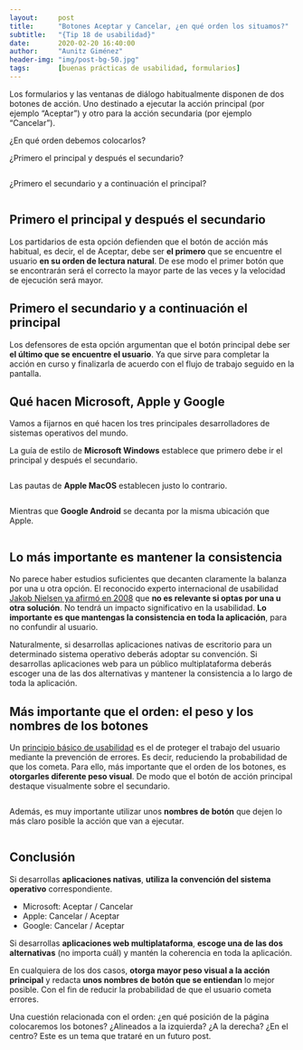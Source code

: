 ```yaml
---
layout:     post
title:      "Botones Aceptar y Cancelar, ¿en qué orden los situamos?"
subtitle:   "{Tip 18 de usabilidad}"
date:       2020-02-20 16:40:00
author:     "Aunitz Giménez"
header-img: "img/post-bg-50.jpg"
tags:       [buenas prácticas de usabilidad, formularios]
---
```


<p>Los formularios y las ventanas de diálogo habitualmente disponen de dos botones de acción. Uno destinado a ejecutar la acción principal (por ejemplo “Aceptar”) y otro para la acción secundaria (por ejemplo “Cancelar”).</p>

<p>¿En qué orden debemos colocarlos?</p>

<p>¿Primero el principal y después el secundario?</p>

<p><img src="{{ site.baseurl }}/img/botones-aceptar-cancelar-orden-01.png" loading="lazy" alt=""></p>

<p>¿Primero el secundario y a continuación el principal?</p>

<p><img src="{{ site.baseurl }}/img/botones-aceptar-cancelar-orden-02.png" loading="lazy" alt=""></p>

<h2>Primero el principal y después el secundario</h2>

<p>Los partidarios de esta opción defienden que el botón de acción más habitual, es decir, el de Aceptar, debe ser <strong>el primero</strong> que se encuentre el usuario <strong>en su orden de lectura natural</strong>. De ese modo el primer botón que se encontrarán será el correcto la mayor parte de las veces y la velocidad de ejecución será mayor.</p>

<h2>Primero el secundario y a continuación el principal</h2>

<p>Los defensores de esta opción argumentan que el botón principal debe ser <strong>el último que se encuentre el usuario</strong>. Ya que sirve para completar la acción en curso y finalizarla de acuerdo con el flujo de trabajo seguido en la pantalla.</p>

<h2>Qué hacen Microsoft, Apple y Google</h2>

<p>Vamos a fijarnos en qué hacen los tres principales desarrolladores de sistemas operativos del mundo.</p>

<p>La guía de estilo de <strong>Microsoft Windows</strong> establece que primero debe ir el principal y después el secundario.</p>

<p><img src="{{ site.baseurl }}/img/botones-aceptar-cancelar-orden-03.png" loading="lazy" alt=""></p>

<p>Las pautas de <strong>Apple MacOS</strong> establecen justo lo contrario.</p>

<p><img src="{{ site.baseurl }}/img/botones-aceptar-cancelar-orden-04.png" loading="lazy" alt=""></p>

<p>Mientras que <strong>Google Android</strong> se decanta por la misma ubicación que Apple.</p>

<p><img src="{{ site.baseurl }}/img/botones-aceptar-cancelar-orden-05.png" loading="lazy" alt=""></p>

<h2>Lo más importante es mantener la consistencia</h2>

<p>No parece haber estudios suficientes que decanten claramente la balanza por una u otra opción. El reconocido experto internacional de usabilidad <a href="https://www.nngroup.com/articles/ok-cancel-or-cancel-ok/" target="_blank" rel="noopener noreferrer">Jakob Nielsen ya afirmó en 2008</a> que <strong>no es relevante si optas por una u otra solución</strong>. No tendrá un impacto significativo en la usabilidad. <strong>Lo importante es que mantengas la consistencia en toda la aplicación</strong>, para no confundir al usuario.</p>

<p>Naturalmente, si desarrollas aplicaciones nativas de escritorio para un determinado sistema operativo deberás adoptar su convención. Si desarrollas aplicaciones web para un público multiplataforma deberás escoger una de las dos alternativas y mantener la consistencia a lo largo de toda la aplicación.</p>

<h2>Más importante que el orden: el peso y los nombres de los botones</h2>

<p>Un <a href="{{ site.baseurl }}{% post_url 2017-01-18-principios-usabilidad %}">principio básico de usabilidad</a> es el de proteger el trabajo del usuario mediante la prevención de errores. Es decir, reduciendo la probabilidad de que los cometa. Para ello, más importante que el orden de los botones, es <strong>otorgarles diferente peso visual</strong>. De modo que el botón de acción principal destaque visualmente sobre el secundario.</p>

<p><img src="{{ site.baseurl }}/img/botones-aceptar-cancelar-orden-06.png" loading="lazy" alt=""></p>

<p>Además, es muy importante utilizar unos <strong>nombres de botón</strong> que dejen lo más claro posible la acción que van a ejecutar.</p>

<p><img src="{{ site.baseurl }}/img/botones-aceptar-cancelar-orden-07.png" loading="lazy" alt=""></p>

<h2>Conclusión</h2>

<p>Si desarrollas <strong>aplicaciones nativas</strong>, <strong>utiliza la convención del sistema operativo</strong> correspondiente.</p>

<ul>
    <li>Microsoft: Aceptar / Cancelar</li>
    <li>Apple: Cancelar / Aceptar</li>
    <li>Google: Cancelar / Aceptar</li>
</ul>

<p>Si desarrollas <strong>aplicaciones web multiplataforma</strong>, <strong>escoge una de las dos alternativas</strong> (no importa cuál) y mantén la coherencia en toda la aplicación.</p>

<p>En cualquiera de los dos casos, <strong>otorga mayor peso visual a la acción principal</strong> y redacta <strong>unos nombres de botón que se entiendan</strong> lo mejor posible. Con el fin de reducir la probabilidad de que el usuario cometa errores.</p>

<p>Una cuestión relacionada con el orden: ¿en qué posición de la página colocaremos los botones? ¿Alineados a la izquierda? ¿A la derecha? ¿En el centro? Este es un tema que trataré en un futuro post.</p>
